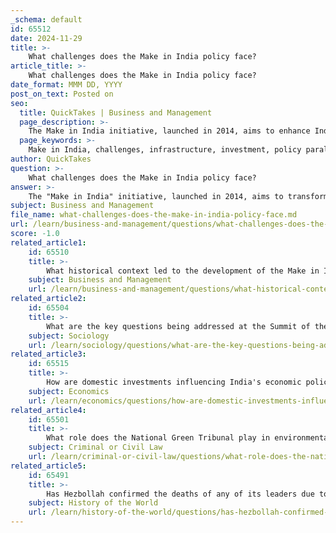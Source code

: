 ```yaml
---
_schema: default
id: 65512
date: 2024-11-29
title: >-
    What challenges does the Make in India policy face?
article_title: >-
    What challenges does the Make in India policy face?
date_format: MMM DD, YYYY
post_on_text: Posted on
seo:
  title: QuickTakes | Business and Management
  page_description: >-
    The Make in India initiative, launched in 2014, aims to enhance India's manufacturing capabilities. However, it faces significant challenges such as inadequate infrastructure, investment shortages, policy paralysis, labor issues, trade protectionism, environmental concerns, and skill development obstacles.
  page_keywords: >-
    Make in India, challenges, infrastructure, investment, policy paralysis, labour issues, trade protectionism, environmental concerns, skill development, strategic sectors
author: QuickTakes
question: >-
    What challenges does the Make in India policy face?
answer: >-
    The "Make in India" initiative, launched in 2014, aims to transform India into a global manufacturing hub and boost domestic production. However, it faces several significant challenges that hinder its effectiveness and achievement of its ambitious goals. Here are some of the primary challenges:\n\n1. **Infrastructure Bottlenecks**: One of the most pressing issues is the inadequate infrastructure and logistics network. Insufficient transportation facilities, outdated ports, and underdeveloped logistics systems impede the efficient movement of goods and raw materials, which is crucial for manufacturing growth.\n\n2. **Investment Crunch**: The initiative has struggled to attract the necessary foreign and domestic investments. A lack of competitive advantage in certain sectors and concerns over policy stability have contributed to this investment crunch.\n\n3. **Policy Paralysis**: There have been instances of policy paralysis, where the implementation of necessary reforms and regulations has been slow or ineffective. This has created uncertainty for businesses and investors.\n\n4. **Labour Issues**: Ensuring fair wages, safe working conditions, and adherence to labour laws is essential for maintaining a positive image of the initiative. However, there are ongoing challenges related to labour rights and skill shortages, which affect productivity and growth.\n\n5. **Trade Protectionism**: The global trend towards trade protectionism can impact India's ability to compete in international markets. This has implications for the import of raw materials and the export of finished goods.\n\n6. **Environmental Concerns**: Rapid industrialization associated with the "Make in India" initiative raises environmental concerns, including pollution, resource depletion, and waste generation. Balancing industrial growth with environmental sustainability is a critical challenge.\n\n7. **Skill Development**: Although skill development programs are part of the initiative, there remains a significant shortage of skilled workers in specific sectors. This gap hinders the ability of industries to scale up and innovate.\n\n8. **Strategic Sector Challenges**: In sectors like defense, there is a need for a more planned and faster import substitution policy. The "Buy and Make" option with Foreign Direct Investment (FDI) flows should be pursued to enhance domestic production capabilities.\n\nOverall, while "Make in India" has made strides in promoting manufacturing, addressing these challenges is crucial for the initiative to achieve its intended goals of increasing the manufacturing sector's contribution to GDP and creating millions of jobs.
subject: Business and Management
file_name: what-challenges-does-the-make-in-india-policy-face.md
url: /learn/business-and-management/questions/what-challenges-does-the-make-in-india-policy-face
score: -1.0
related_article1:
    id: 65510
    title: >-
        What historical context led to the development of the Make in India policy?
    subject: Business and Management
    url: /learn/business-and-management/questions/what-historical-context-led-to-the-development-of-the-make-in-india-policy
related_article2:
    id: 65504
    title: >-
        What are the key questions being addressed at the Summit of the Future?
    subject: Sociology
    url: /learn/sociology/questions/what-are-the-key-questions-being-addressed-at-the-summit-of-the-future
related_article3:
    id: 65515
    title: >-
        How are domestic investments influencing India's economic policies?
    subject: Economics
    url: /learn/economics/questions/how-are-domestic-investments-influencing-indias-economic-policies
related_article4:
    id: 65501
    title: >-
        What role does the National Green Tribunal play in environmental protection in India?
    subject: Criminal or Civil Law
    url: /learn/criminal-or-civil-law/questions/what-role-does-the-national-green-tribunal-play-in-environmental-protection-in-india
related_article5:
    id: 65491
    title: >-
        Has Hezbollah confirmed the deaths of any of its leaders due to the airstrikes?
    subject: History of the World
    url: /learn/history-of-the-world/questions/has-hezbollah-confirmed-the-deaths-of-any-of-its-leaders-due-to-the-airstrikes
---
```


&nbsp;